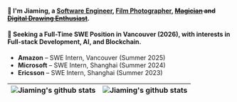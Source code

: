 #### 👋 I'm Jiaming, a [Software Engineer](https://www.jiaaming.cn/), [Film Photographer](https://www.instagram.com/jiaming_photos/), ~~[Magician](https://www.bilibili.com/video/BV1dv411i7jd/?spm_id_from=333.999.0.0) and [Digital Drawing Enthusiast](https://www.pixiv.net/users/32348753)~~.
#### 👀 Seeking a **Full-Time SWE Position** in **Vancouver (2026)**, with interests in **Full-stack Development**, **AI**, and **Blockchain**.  

- **Amazon** – SWE Intern, Vancouver (Summer 2025)  
- **Microsoft** – SWE Intern, Shanghai (Summer 2024)  
- **Ericsson** – SWE Intern, Shanghai (Summer 2023)
  
| <a><img align="center" src="https://github-readme-stats.vercel.app/api?username=Jiaaming&count_private=true" alt="Jiaming's github stats" /></a> |  <a><img align="center" src="https://github-readme-stats.vercel.app/api/wakatime?username=Jameson&langs_count=7" alt="Jiaming's github stats" /></a> |
|--------------------------------------------------------------------------------------------------------------------------------------------------| ------------- |

